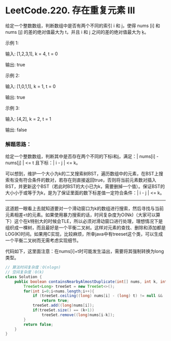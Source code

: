 # LeetCode.220. 存在重复元素 III

给定一个整数数组，判断数组中是否有两个不同的索引 i 和 j，使得 nums [i] 和 nums [j] 的差的绝对值最大为 t，并且 i 和 j 之间的差的绝对值最大为 ķ。

示例 1:

输入: [1,2,3,1], k = 4, t = 0

输出: true 

示例 2:

输入: [1,0,1,1], k = 1, t = 0

输出: true 

示例 3:

输入: [4,2], k = 2, t = 1

输出: false 

### 解题思路：

给定一个整数数组，判断其中是否存在两个不同的下标i和j，满足：| nums[i] - nums[j] | <= t 且下标：| i - j | <= k。

可以想到，维护一个大小为k的二叉搜索树BST，遍历数组中的元素，在BST上搜索有没有符合条件的数对，若存在则直接返回true，否则将当前元素数对插入BST，并更新这个BST（若此时BST的大小已为k，需要删掉一个值）。保证BST的大小小于或等于为k，是为了保证里面的数下标差值一定符合条件：| i - j | <= k。

------

这道题一眼看上去就知道要对一个滑动窗口为k的数组进行搜索，然后寻找与当前元素相差<t的元素。如果使用暴力搜索的话，时间复杂度为O(Nk)（大家可以算下）这个在k特别大的时候会TLE，所以必须对滑动窗口进行处理，理想情况下是组织成一棵树，而且最好是一个平衡二叉树。这样对元素的查找、删除和添加都是LOG(K)时间。如果用C实现，比较麻烦，所幸java中有treeset这个类，可以生成一个平衡二叉树而无需考虑实现细节。

代码如下，这里面注意：在nums[i]+t时可能发生溢出，需要将其强制转换为long类型。

```java
// 算法时间复杂度：O(nlogn)
// 空间复杂度：O(k)
class Solution {
    public boolean containsNearbyAlmostDuplicate(int[] nums, int k, int t) {
        TreeSet<Long> treeSet = new TreeSet<>();
        for(int i=0;i<nums.length;i++){
            if (treeSet.ceiling((long) nums[i] - (long) t) != null && (treeSet.ceiling((long) nums[i] - (long) t) <= ((long) nums[i] + (long) t)))
                return true;
            treeSet.add((long)nums[i]);
            if(treeSet.size() == (k+1))
                treeSet.remove((long)nums[i-k]);    
        }
        return false;
    }
}
```